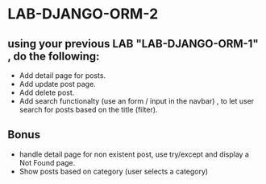# LAB-DJANGO-ORM-2


## using your previous LAB "LAB-DJANGO-ORM-1" , do the following:
- Add detail page for posts.
- Add update post page.
- Add delete post.
- Add search functionalty (use an form / input in the navbar) , to let user search for posts based on the title (filter).


## Bonus
- handle detail page for non existent post, use try/except and display a Not Found page.
- Show posts based on category (user selects a category)
